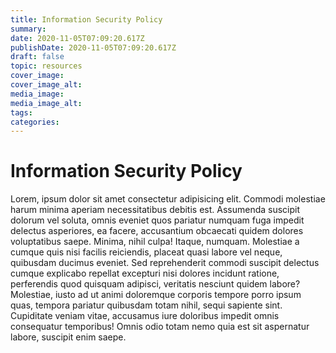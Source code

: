 ```yaml
---
title: Information Security Policy
summary:
date: 2020-11-05T07:09:20.617Z
publishDate: 2020-11-05T07:09:20.617Z
draft: false
topic: resources
cover_image:
cover_image_alt:
media_image:
media_image_alt:
tags:
categories:
---
```


# Information Security Policy

Lorem, ipsum dolor sit amet consectetur adipisicing elit. Commodi molestiae harum minima aperiam necessitatibus debitis est. Assumenda suscipit dolorum vel soluta, omnis eveniet quos pariatur numquam fuga impedit delectus asperiores, ea facere, accusantium obcaecati quidem dolores voluptatibus saepe. Minima, nihil culpa! Itaque, numquam. Molestiae a cumque quis nisi facilis reiciendis, placeat quasi labore vel neque, quibusdam ducimus eveniet. Sed reprehenderit commodi suscipit delectus cumque explicabo repellat excepturi nisi dolores incidunt ratione, perferendis quod quisquam adipisci, veritatis nesciunt quidem labore? Molestiae, iusto ad ut animi doloremque corporis tempore porro ipsum quas, tempora pariatur quibusdam totam nihil, sequi sapiente sint. Cupiditate veniam vitae, accusamus iure doloribus impedit omnis consequatur temporibus! Omnis odio totam nemo quia est sit aspernatur labore, suscipit enim saepe.